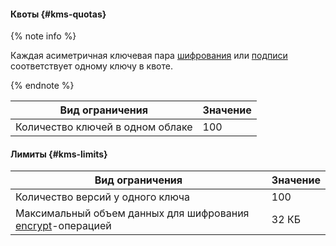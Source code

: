 #### Квоты {#kms-quotas}

{% note info %}

Каждая асиметричная ключевая пара [шифрования](../../kms/concepts/asymmetric-signature-key.md) или [подписи](../../kms/concepts/asymmetric-signature-key.md) соответствует одному ключу в квоте.

{% endnote %}

Вид ограничения | Значение
----- | -----
Количество ключей в одном облаке | 100

#### Лимиты {#kms-limits}

Вид ограничения | Значение
----- | -----
Количество версий у одного ключа | 100
Максимальный объем данных для шифрования [encrypt](../../kms/api-ref/SymmetricCrypto/encrypt)-операцией | 32 КБ
